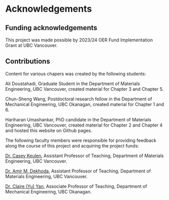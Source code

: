# Acknowledgements

## Funding acknowledgements
This project was made possible by 2023/24 OER Fund Implementation Grant at UBC Vancouver.

## Contributions
Content for various chapers was created by the following students:

Ali Doustahadi, Graduate Student in the Department of Materials Engineering, UBC Vancouver, created material for Chapter 3 and Chapter 5.

Chun-Sheng Wang, Postdoctoral research fellow in the Department of Mechanical Engineering, UBC Okanagan, created material for Chapter 1 and 6.

Hariharan Umashankar, PhD candidate in the Department of Materials Engineering, UBC Vancouver, created material for Chapter 2 and Chapter 4 and hosted this website on Github pages.


The following faculty members were responsible for providing feedback along the course of this project and acquiring the project funds:

[Dr. Casey Keulen](https://mtrl.ubc.ca/casey-keulen/), Assistant Professor of Teaching, Department of Materials Engineering, UBC Vancouver.

[Dr. Amir M. Dekhoda](https://mtrl.ubc.ca/amir-m-dehkhoda/), Assistant Professor of Teaching, Department of Materials Engineering, UBC Vancouver.

[Dr. Claire (Yu) Yan](https://apsc.ubc.ca/profile/yu-claire-yan), Associate Professor of Teaching, Department of Mechanical Engineering, UBC Okanagan.

